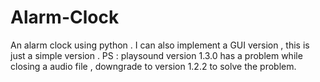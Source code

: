 # Alarm-Clock
An alarm clock using python . I can also implement a GUI version , this is just a simple version . PS : playsound version 1.3.0 has a problem while closing a audio file , downgrade to version 1.2.2 to solve the problem.
